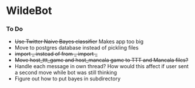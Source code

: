 # WildeBot

### To Do
* ~~Use Twitter Naive Bayes classifier~~ Makes app too big
* Move to postgres database instead of pickling files
* ~~import _ instead of from _ import _~~
* ~~Move host_ttt_game and host_mancala game to TTT and Mancala files?~~
* Handle each message in own thread? How would this affect if user sent a second move while bot was still thinking
* Figure out how to put bayes in subdirectory
